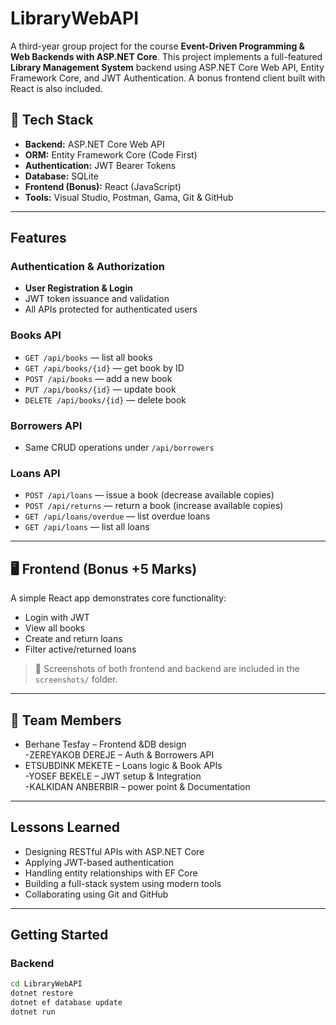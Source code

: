 # LibraryWebAPI 

A third-year group project for the course **Event-Driven Programming & Web Backends with ASP.NET Core**. This project implements a full-featured **Library Management System** backend using ASP.NET Core Web API, Entity Framework Core, and JWT Authentication. A bonus frontend client built with React is also included.

## 🔧 Tech Stack

- **Backend:** ASP.NET Core Web API  
- **ORM:** Entity Framework Core (Code First)  
- **Authentication:** JWT Bearer Tokens  
- **Database:** SQLite  
- **Frontend (Bonus):** React (JavaScript)  
- **Tools:** Visual Studio, Postman, Gama, Git & GitHub

---

## Features

###  Authentication & Authorization
- **User Registration & Login**
- JWT token issuance and validation
- All APIs protected for authenticated users

###  Books API
- `GET /api/books` — list all books  
- `GET /api/books/{id}` — get book by ID  
- `POST /api/books` — add a new book  
- `PUT /api/books/{id}` — update book  
- `DELETE /api/books/{id}` — delete book  

### Borrowers API
- Same CRUD operations under `/api/borrowers`

###  Loans API
- `POST /api/loans` — issue a book (decrease available copies)  
- `POST /api/returns` — return a book (increase available copies)  
- `GET /api/loans/overdue` — list overdue loans  
- `GET /api/loans` — list all loans  

---

## 🖥️ Frontend (Bonus +5 Marks)

A simple React app demonstrates core functionality:
- Login with JWT
- View all books
- Create and return loans
- Filter active/returned loans

> 📸 Screenshots of both frontend and backend are included in the `screenshots/` folder.

---

## 👥 Team Members

- Berhane Tesfay – Frontend &DB design  
-ZEREYAKOB DEREJE  – Auth & Borrowers API  
- ETSUBDINK MEKETE  – Loans logic & Book APIs  
-YOSEF BEKELE – JWT setup & Integration  
-KALKIDAN ANBERBIR – power point & Documentation

---

## Lessons Learned

- Designing RESTful APIs with ASP.NET Core  
- Applying JWT-based authentication  
- Handling entity relationships with EF Core  
- Building a full-stack system using modern tools  
- Collaborating using Git and GitHub

---

##  Getting Started

### Backend
```bash
cd LibraryWebAPI
dotnet restore
dotnet ef database update
dotnet run
